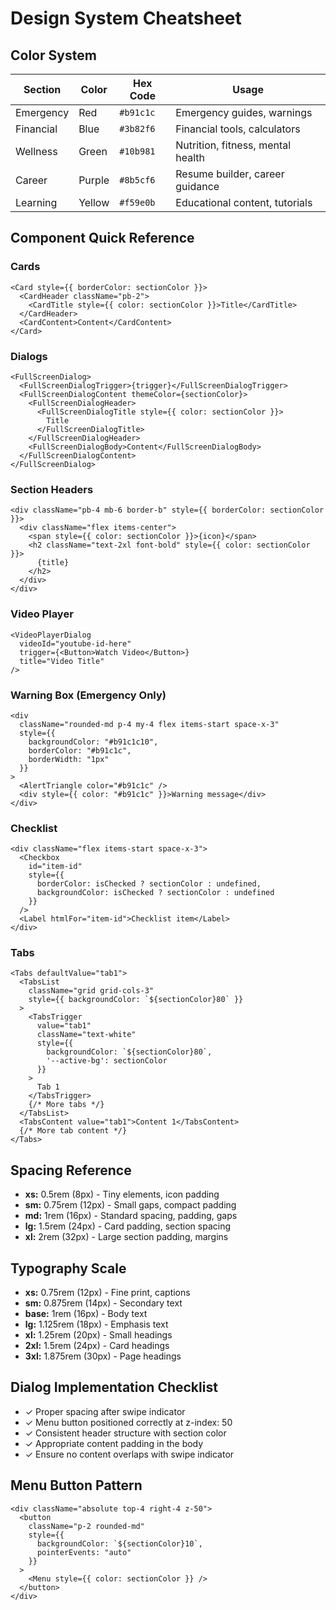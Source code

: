 # Design System Cheatsheet

## Color System
| Section | Color | Hex Code | Usage |
|---------|-------|----------|-------|
| Emergency | Red | `#b91c1c` | Emergency guides, warnings |
| Financial | Blue | `#3b82f6` | Financial tools, calculators |
| Wellness | Green | `#10b981` | Nutrition, fitness, mental health |
| Career | Purple | `#8b5cf6` | Resume builder, career guidance |
| Learning | Yellow | `#f59e0b` | Educational content, tutorials |

## Component Quick Reference

### Cards
```tsx
<Card style={{ borderColor: sectionColor }}>
  <CardHeader className="pb-2">
    <CardTitle style={{ color: sectionColor }}>Title</CardTitle>
  </CardHeader>
  <CardContent>Content</CardContent>
</Card>
```

### Dialogs
```tsx
<FullScreenDialog>
  <FullScreenDialogTrigger>{trigger}</FullScreenDialogTrigger>
  <FullScreenDialogContent themeColor={sectionColor}>
    <FullScreenDialogHeader>
      <FullScreenDialogTitle style={{ color: sectionColor }}>
        Title
      </FullScreenDialogTitle>
    </FullScreenDialogHeader>
    <FullScreenDialogBody>Content</FullScreenDialogBody>
  </FullScreenDialogContent>
</FullScreenDialog>
```

### Section Headers
```tsx
<div className="pb-4 mb-6 border-b" style={{ borderColor: sectionColor }}>
  <div className="flex items-center">
    <span style={{ color: sectionColor }}>{icon}</span>
    <h2 className="text-2xl font-bold" style={{ color: sectionColor }}>
      {title}
    </h2>
  </div>
</div>
```

### Video Player
```tsx
<VideoPlayerDialog
  videoId="youtube-id-here"
  trigger={<Button>Watch Video</Button>}
  title="Video Title"
/>
```

### Warning Box (Emergency Only)
```tsx
<div 
  className="rounded-md p-4 my-4 flex items-start space-x-3"
  style={{ 
    backgroundColor: "#b91c1c10",
    borderColor: "#b91c1c",
    borderWidth: "1px" 
  }}
>
  <AlertTriangle color="#b91c1c" />
  <div style={{ color: "#b91c1c" }}>Warning message</div>
</div>
```

### Checklist
```tsx
<div className="flex items-start space-x-3">
  <Checkbox 
    id="item-id" 
    style={{ 
      borderColor: isChecked ? sectionColor : undefined,
      backgroundColor: isChecked ? sectionColor : undefined 
    }}
  />
  <Label htmlFor="item-id">Checklist item</Label>
</div>
```

### Tabs
```tsx
<Tabs defaultValue="tab1">
  <TabsList 
    className="grid grid-cols-3"
    style={{ backgroundColor: `${sectionColor}80` }}
  >
    <TabsTrigger 
      value="tab1" 
      className="text-white"
      style={{ 
        backgroundColor: `${sectionColor}80`,
        '--active-bg': sectionColor 
      }}
    >
      Tab 1
    </TabsTrigger>
    {/* More tabs */}
  </TabsList>
  <TabsContent value="tab1">Content 1</TabsContent>
  {/* More tab content */}
</Tabs>
```

## Spacing Reference
- **xs:** 0.5rem (8px) - Tiny elements, icon padding
- **sm:** 0.75rem (12px) - Small gaps, compact padding
- **md:** 1rem (16px) - Standard spacing, padding, gaps
- **lg:** 1.5rem (24px) - Card padding, section spacing
- **xl:** 2rem (32px) - Large section padding, margins

## Typography Scale
- **xs:** 0.75rem (12px) - Fine print, captions
- **sm:** 0.875rem (14px) - Secondary text
- **base:** 1rem (16px) - Body text
- **lg:** 1.125rem (18px) - Emphasis text
- **xl:** 1.25rem (20px) - Small headings
- **2xl:** 1.5rem (24px) - Card headings
- **3xl:** 1.875rem (30px) - Page headings

## Dialog Implementation Checklist
- ✓ Proper spacing after swipe indicator
- ✓ Menu button positioned correctly at z-index: 50
- ✓ Consistent header structure with section color
- ✓ Appropriate content padding in the body
- ✓ Ensure no content overlaps with swipe indicator

## Menu Button Pattern
```tsx
<div className="absolute top-4 right-4 z-50">
  <button 
    className="p-2 rounded-md"
    style={{ 
      backgroundColor: `${sectionColor}10`,
      pointerEvents: "auto" 
    }}
  >
    <Menu style={{ color: sectionColor }} />
  </button>
</div>
```